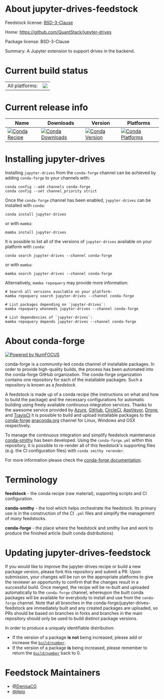About jupyter-drives-feedstock
==============================

Feedstock license: [BSD-3-Clause](https://github.com/conda-forge/jupyter-drives-feedstock/blob/main/LICENSE.txt)

Home: https://github.com/QuantStack/jupyter-drives

Package license: BSD-3-Clause

Summary: A Jupyter extension to support drives in the backend.

Current build status
====================


<table><tr><td>All platforms:</td>
    <td>
      <a href="https://dev.azure.com/conda-forge/feedstock-builds/_build/latest?definitionId=25781&branchName=main">
        <img src="https://dev.azure.com/conda-forge/feedstock-builds/_apis/build/status/jupyter-drives-feedstock?branchName=main">
      </a>
    </td>
  </tr>
</table>

Current release info
====================

| Name | Downloads | Version | Platforms |
| --- | --- | --- | --- |
| [![Conda Recipe](https://img.shields.io/badge/recipe-jupyter--drives-green.svg)](https://anaconda.org/conda-forge/jupyter-drives) | [![Conda Downloads](https://img.shields.io/conda/dn/conda-forge/jupyter-drives.svg)](https://anaconda.org/conda-forge/jupyter-drives) | [![Conda Version](https://img.shields.io/conda/vn/conda-forge/jupyter-drives.svg)](https://anaconda.org/conda-forge/jupyter-drives) | [![Conda Platforms](https://img.shields.io/conda/pn/conda-forge/jupyter-drives.svg)](https://anaconda.org/conda-forge/jupyter-drives) |

Installing jupyter-drives
=========================

Installing `jupyter-drives` from the `conda-forge` channel can be achieved by adding `conda-forge` to your channels with:

```
conda config --add channels conda-forge
conda config --set channel_priority strict
```

Once the `conda-forge` channel has been enabled, `jupyter-drives` can be installed with `conda`:

```
conda install jupyter-drives
```

or with `mamba`:

```
mamba install jupyter-drives
```

It is possible to list all of the versions of `jupyter-drives` available on your platform with `conda`:

```
conda search jupyter-drives --channel conda-forge
```

or with `mamba`:

```
mamba search jupyter-drives --channel conda-forge
```

Alternatively, `mamba repoquery` may provide more information:

```
# Search all versions available on your platform:
mamba repoquery search jupyter-drives --channel conda-forge

# List packages depending on `jupyter-drives`:
mamba repoquery whoneeds jupyter-drives --channel conda-forge

# List dependencies of `jupyter-drives`:
mamba repoquery depends jupyter-drives --channel conda-forge
```


About conda-forge
=================

[![Powered by
NumFOCUS](https://img.shields.io/badge/powered%20by-NumFOCUS-orange.svg?style=flat&colorA=E1523D&colorB=007D8A)](https://numfocus.org)

conda-forge is a community-led conda channel of installable packages.
In order to provide high-quality builds, the process has been automated into the
conda-forge GitHub organization. The conda-forge organization contains one repository
for each of the installable packages. Such a repository is known as a *feedstock*.

A feedstock is made up of a conda recipe (the instructions on what and how to build
the package) and the necessary configurations for automatic building using freely
available continuous integration services. Thanks to the awesome service provided by
[Azure](https://azure.microsoft.com/en-us/services/devops/), [GitHub](https://github.com/),
[CircleCI](https://circleci.com/), [AppVeyor](https://www.appveyor.com/),
[Drone](https://cloud.drone.io/welcome), and [TravisCI](https://travis-ci.com/)
it is possible to build and upload installable packages to the
[conda-forge](https://anaconda.org/conda-forge) [anaconda.org](https://anaconda.org/)
channel for Linux, Windows and OSX respectively.

To manage the continuous integration and simplify feedstock maintenance
[conda-smithy](https://github.com/conda-forge/conda-smithy) has been developed.
Using the ``conda-forge.yml`` within this repository, it is possible to re-render all of
this feedstock's supporting files (e.g. the CI configuration files) with ``conda smithy rerender``.

For more information please check the [conda-forge documentation](https://conda-forge.org/docs/).

Terminology
===========

**feedstock** - the conda recipe (raw material), supporting scripts and CI configuration.

**conda-smithy** - the tool which helps orchestrate the feedstock.
                   Its primary use is in the construction of the CI ``.yml`` files
                   and simplify the management of *many* feedstocks.

**conda-forge** - the place where the feedstock and smithy live and work to
                  produce the finished article (built conda distributions)


Updating jupyter-drives-feedstock
=================================

If you would like to improve the jupyter-drives recipe or build a new
package version, please fork this repository and submit a PR. Upon submission,
your changes will be run on the appropriate platforms to give the reviewer an
opportunity to confirm that the changes result in a successful build. Once
merged, the recipe will be re-built and uploaded automatically to the
`conda-forge` channel, whereupon the built conda packages will be available for
everybody to install and use from the `conda-forge` channel.
Note that all branches in the conda-forge/jupyter-drives-feedstock are
immediately built and any created packages are uploaded, so PRs should be based
on branches in forks and branches in the main repository should only be used to
build distinct package versions.

In order to produce a uniquely identifiable distribution:
 * If the version of a package **is not** being increased, please add or increase
   the [``build/number``](https://docs.conda.io/projects/conda-build/en/latest/resources/define-metadata.html#build-number-and-string).
 * If the version of a package **is** being increased, please remember to return
   the [``build/number``](https://docs.conda.io/projects/conda-build/en/latest/resources/define-metadata.html#build-number-and-string)
   back to 0.

Feedstock Maintainers
=====================

* [@DenisaCG](https://github.com/DenisaCG/)
* [@jtpio](https://github.com/jtpio/)

